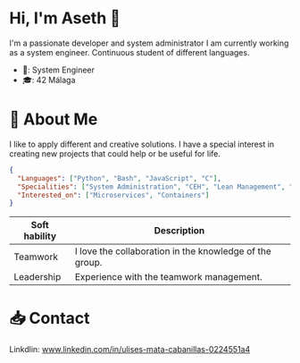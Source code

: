 # Hi, I'm Aseth 👋
I'm a passionate developer and system administrator
I am currently working as a system engineer.
Continuous student  of different languages.

- 💼: System Engineer
- 🎓: 42 Málaga

# 🚀 About Me
I like to apply different and creative solutions. I have a special interest in creating new projects that could help or be useful for life.

```json
{
  "Languages": ["Python", "Bash", "JavaScript", "C"],
  "Specialities": ["System Administration", "CEH", "Lean Management", "Linux Distributions", "Virtual environments"],
  "Interested_on": ["Microservices", "Containers"]
}
```
| Soft hability | Description |
| --- | --- |
| Teamwork | I love the collaboration in the knowledge of the group. | 
| Leadership | Experience with the teamwork management. |

# 📥 Contact 
Linkdlin: www.linkedin.com/in/ulises-mata-cabanillas-0224551a4
<!--

Here are some ideas to get you started:

- 🔭 I’m currently working on ...
- 🌱 I’m currently learning ...
- 👯 I’m looking to collaborate on ...
- 🤔 I’m looking for help with ...
- 💬 Ask me about ...
- 📫 How to reach me: ...
- 😄 Pronouns: ...
- ⚡ Fun fact: ...
-->
